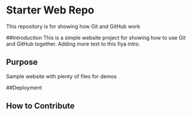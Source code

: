 # Starter Web Repo

This repository is for showing how Git and GitHub work

##Introduction
This is a simple website project for showing how to use Git and GitHub together. 
Adding more text to this fiya intro.

## Purpose

Sample website with plenty of files for demos

##Deployment


## How to Contribute